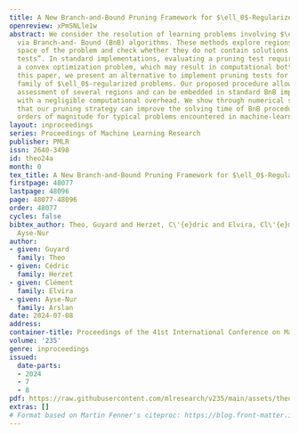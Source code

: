 ```yaml
---
title: A New Branch-and-Bound Pruning Framework for $\ell_0$-Regularized Problems
openreview: xPmSNLle1w
abstract: We consider the resolution of learning problems involving $\ell_0$-regularization
  via Branch-and- Bound (BnB) algorithms. These methods explore regions of the feasible
  space of the problem and check whether they do not contain solutions through “pruning
  tests”. In standard implementations, evaluating a pruning test requires to solve
  a convex optimization problem, which may result in computational bottlenecks. In
  this paper, we present an alternative to implement pruning tests for some generic
  family of $\ell_0$-regularized problems. Our proposed procedure allows the simultaneous
  assessment of several regions and can be embedded in standard BnB implementations
  with a negligible computational overhead. We show through numerical simulations
  that our pruning strategy can improve the solving time of BnB procedures by several
  orders of magnitude for typical problems encountered in machine-learning applications.
layout: inproceedings
series: Proceedings of Machine Learning Research
publisher: PMLR
issn: 2640-3498
id: theo24a
month: 0
tex_title: A New Branch-and-Bound Pruning Framework for $\ell_0$-Regularized Problems
firstpage: 48077
lastpage: 48096
page: 48077-48096
order: 48077
cycles: false
bibtex_author: Theo, Guyard and Herzet, C\'{e}dric and Elvira, Cl\'{e}ment and Arslan,
  Ayse-Nur
author:
- given: Guyard
  family: Theo
- given: Cédric
  family: Herzet
- given: Clément
  family: Elvira
- given: Ayse-Nur
  family: Arslan
date: 2024-07-08
address:
container-title: Proceedings of the 41st International Conference on Machine Learning
volume: '235'
genre: inproceedings
issued:
  date-parts:
  - 2024
  - 7
  - 8
pdf: https://raw.githubusercontent.com/mlresearch/v235/main/assets/theo24a/theo24a.pdf
extras: []
# Format based on Martin Fenner's citeproc: https://blog.front-matter.io/posts/citeproc-yaml-for-bibliographies/
---
```

